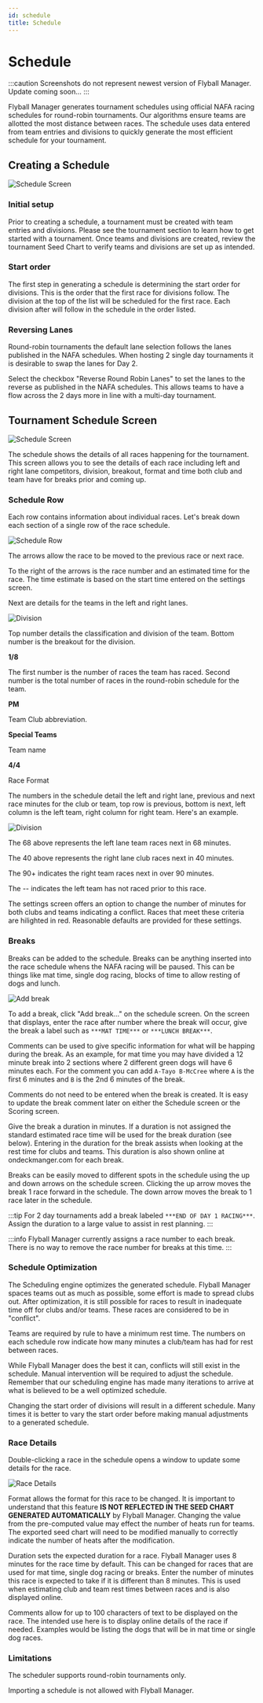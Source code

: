 ```yaml
---
id: schedule
title: Schedule
---
```


# Schedule

:::caution
Screenshots do not represent newest version of Flyball Manager. Update coming soon...
:::

Flyball Manager generates tournament schedules using official NAFA racing schedules for round-robin tournaments. Our algorithms ensure teams are allotted the most distance between races. The schedule uses data entered from team entries and divisions to quickly generate the most efficient schedule for your tournament.

## Creating a Schedule

![Schedule Screen](/img/schedule-create.svg)

### Initial setup

Prior to creating a schedule, a tournament must be created with team entries and divisions. Please see the tournament section to learn how to get started with a tournament. Once teams and divisions are created, review the tournament Seed Chart to verify teams and divisions are set up as intended.

### Start order

The first step in generating a schedule is determining the start order for divisions. This is the order that the first race for divisions follow. The division at the top of the list will be scheduled for the first race. Each division after will follow in the schedule in the order listed.

### Reversing Lanes

Round-robin tournaments the default lane selection follows the lanes published in the NAFA schedules. When hosting 2 single day tournaments it is desirable to swap the lanes for Day 2.

Select the checkbox "Reverse Round Robin Lanes" to set the lanes to the reverse as published in the NAFA schedules. This allows teams to have a flow across the 2 days more in line with a multi-day tournament.

## Tournament Schedule Screen

![Schedule Screen](/img/schedule-screen.svg)

The schedule shows the details of all races happening for the tournament. This screen allows you to see the details of each race including left and right lane competitors, division, breakout, format and time both club and team have for breaks prior and coming up.

### Schedule Row

Each row contains information about individual races. Let's break down each section of a single row of the race schedule.

![Schedule Row](/img/schedule-row.svg)

The arrows allow the race to be moved to the previous race or next race.

To the right of the arrows is the race number and an estimated time for the race. The time estimate is based on the start time entered on the settings screen.

Next are details for the teams in the left and right lanes.

![Division](/img/schedule-division.svg)

Top number details the classification and division of the team. Bottom number is the breakout for the division.

**1/8**

The first number is the number of races the team has raced. Second number is the total number of races in the round-robin schedule for the team.

**PM**

Team Club abbreviation.

**Special Teams**

Team name

**4/4**

Race Format

The numbers in the schedule detail the left and right lane, previous and next race minutes for the club or team, top row is previous, bottom is next, left column is the left team, right column for right team. Here's an example.

![Division](/img/schedule-prev-next.svg)

The 68 above represents the left lane team races next in 68 minutes.

The 40 above represents the right lane club races next in 40 minutes.

The 90+ indicates the right team races next in over 90 minutes.

The -- indicates the left team has not raced prior to this race.

The settings screen offers an option to change the number of minutes for both clubs and teams indicating a conflict. Races that meet these criteria are hilighted in red. Reasonable defaults are provided for these settings.

### Breaks

Breaks can be added to the schedule. Breaks can be anything inserted into the race schedule whens the NAFA racing will be paused. This can be things like mat time, single dog racing, blocks of time to allow resting of dogs and lunch.

![Add break](/img/add-break.svg)

To add a break, click "Add break..." on the schedule screen. On the screen that displays, enter the race after number where the break will occur, give the break a label such as `***MAT TIME***` or `***LUNCH BREAK***`.

Comments can be used to give specific information for what will be happing during the break. As an example, for mat time you may have divided a 12 minute break into 2 sections where 2 different green dogs will have 6 minutes each. For the comment you can add `A-Tayo B-McCree` where `A` is the first 6 minutes and `B` is the 2nd 6 minutes of the break.

Comments do not need to be entered when the break is created. It is easy to update the break comment later on either the Schedule screen or the Scoring screen.

Give the break a duration in minutes. If a duration is not assigned the standard estimated race time will be used for the break duration (see below). Entering in the duration for the break assists when looking at the rest time for clubs and teams. This duration is also shown online at ondeckmanger.com for each break.

Breaks can be easily moved to different spots in the schedule using the up and down arrows on the schedule screen. Clicking the up arrow moves the break 1 race forward in the schedule. The down arrow moves the break to 1 race later in the schedule.

:::tip
For 2 day tournaments add a break labeled `***END OF DAY 1 RACING***`. Assign the duration to a large value to assist in rest planning.
:::

:::info
Flyball Manager currently assigns a race number to each break. There is no way to remove the race number for breaks at this time.
:::

### Schedule Optimization

The Scheduling engine optimizes the generated schedule. Flyball Manager spaces teams out as much as possible, some effort is made to spread clubs out. After optimization, it is still possible for races to result in inadequate time off for clubs and/or teams. These races are considered to be in "conflict".

Teams are required by rule to have a minimum rest time. The numbers on each schedule row indicate how many minutes a club/team has had for rest between races.

While Flyball Manager does the best it can, conflicts will still exist in the schedule. Manual intervention will be required to adjust the schedule. Remember that our scheduling engine has made many iterations to arrive at what is believed to be a well optimized schedule.

Changing the start order of divisions will result in a different schedule. Many times it is better to vary the start order before making manual adjustments to a generated schedule.

### Race Details

Double-clicking a race in the schedule opens a window to update some details for the race.

![Race Details](/img/schedule-race-details.svg)

Format allows the format for this race to be changed. It is important to understand that this feature **IS NOT REFLECTED IN THE SEED CHART GENERATED AUTOMATICALLY** by Flyball Manager. Changing the value from the pre-computed value may effect the number of heats run for teams. The exported seed chart will need to be modified manually to correctly indicate the number of heats after the modification.

Duration sets the expected duration for a race. Flyball Manager uses 8 minutes for the race time by default. This can be changed for races that are used for mat time, single dog racing or breaks. Enter the number of minutes this race is expected to take if it is different than 8 minutes. This is used when estimating club and team rest times between races and is also displayed online.

Comments allow for up to 100 characters of text to be displayed on the race. The intended use here is to display online details of the race if needed. Examples would be listing the dogs that will be in mat time or single dog races.

### Limitations

The scheduler supports round-robin tournaments only.

Importing a schedule is not allowed with Flyball Manager.
